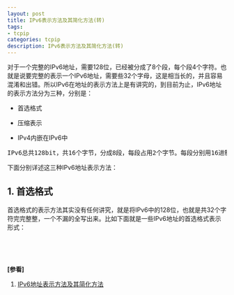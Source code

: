 ```yaml
---
layout: post
title: IPv6表示方法及其简化方法(转)
tags:
- tcpip
categories: tcpip
description: IPv6表示方法及其简化方法(转)
---
```



对于一个完整的IPv6地址，需要128位，已经被分成了8个段，每个段4个字符。也就是说要完整的表示一个IPv6地址，需要些32个字母，这是相当长的，并且容易混淆和出错。所以IPv6在地址的表示方法上是有讲究的，到目前为止，IPv6地址的表示方法分为三种，分别是：

* 首选格式

* 压缩表示

* IPv4内嵌在IPv6中


<!-- more -->

<pre>
IPv6总共128bit，共16个字节，分成8段，每段占用2个字节。每段分别用16进制表示，刚好是4个字符。
</pre>

下面分别详述这三种IPv6地址表示方法：

## 1. 首选格式
首选格式的表示方法其实没有任何讲究，就是将IPv6中的128位，也就是共32个字符完完整整，一个不漏的全写出来。比如下面就是一些IPv6地址的首选格式表示形式：
<pre>
</pre>









<br />
<br />

**[参看]**

1. [IPv6地址表示方法及其简化方法](http://www.sohu.com/a/132928812_470081)



<br />
<br />
<br />

